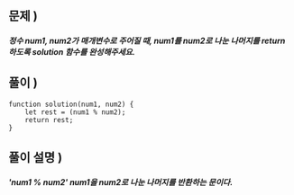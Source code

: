 ## 문제 )

##### 정수 num1, num2가 매개변수로 주어질 때, num1를 num2로 나눈 나머지를 return 하도록 solution 함수를 완성해주세요.

## 풀이 )
<pre><code>function solution(num1, num2) {
    let rest = (num1 % num2);
    return rest;
}</code></pre> 

## 풀이 설명 ) 

##### 'num1 % num2' num1을 num2로 나눈 나머지를 반환하는 문이다.  
